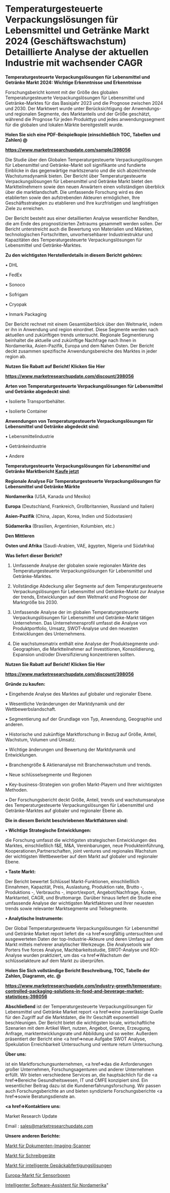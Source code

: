 # Temperaturgesteuerte Verpackungslösungen für Lebensmittel und Getränke Markt 2024 (Geschäftswachstum) Detaillierte Analyse der aktuellen Industrie mit wachsender CAGR

<strong>Temperaturgesteuerte Verpackungslösungen für Lebensmittel und Getränke Markt 2024: Wichtige Erkenntnisse und Erkenntnisse</strong>

Forschungsbericht kommt mit der Größe des globalen Temperaturgesteuerte Verpackungslösungen für Lebensmittel und Getränke-Marktes für das Basisjahr 2023 und die Prognose zwischen 2024 und 2030. Der Marktwert wurde unter Berücksichtigung der Anwendungs-und regionalen Segmente, des Marktanteils und der Größe geschätzt, während die Prognose für jeden Produkttyp und jedes anwendungssegment für die globalen und lokalen Märkte bereitgestellt wurde.



<strong>Holen Sie sich eine PDF-Beispielkopie (einschließlich TOC, Tabellen und Zahlen) @
</strong>

<strong><a href=https://www.marketresearchupdate.com/sample/398056>

<strong>https://www.marketresearchupdate.com/sample/398056</u></font></a></strong></strong>

Die Studie über den Globalen Temperaturgesteuerte Verpackungslösungen für Lebensmittel und Getränke-Markt soll signifikante und fundierte Einblicke in das gegenwärtige marktszenario und die sich abzeichnende Wachstumsdynamik bieten. Der Bericht über Temperaturgesteuerte Verpackungslösungen für Lebensmittel und Getränke Markt bietet den Marktteilnehmern sowie den neuen Anwärtern einen vollständigen überblick über die marktlandschaft. Die umfassende Forschung wird es den etablierten sowie den aufstrebenden Akteuren ermöglichen, Ihre Geschäftsstrategien zu etablieren und Ihre kurzfristigen und langfristigen Ziele zu erreichen.

Der Bericht besteht aus einer detaillierten Analyse wesentlicher Renditen, die am Ende des prognostizierten Zeitraums gesammelt werden sollen. Der Bericht unterstreicht auch die Bewertung von Materialien und Märkten, technologischen Fortschritten, unvorhersehbarer Industriestruktur und Kapazitäten des Temperaturgesteuerte Verpackungslösungen für Lebensmittel und Getränke-Marktes.



<strong>Zu den wichtigsten Herstellerdetails in diesem Bericht gehören:</strong>

• DHL

• FedEx

• Sonoco

• Sofrigam

• Cryopak

• Inmark Packaging

Der Bericht rechnet mit einem Gesamtüberblick über den Weltmarkt, indem er ihn in Anwendung und region einordnet. Diese Segmente werden nach aktuellen und zukünftigen trends untersucht. Regionale Segmentierung beinhaltet die aktuelle und zukünftige Nachfrage nach Ihnen in Nordamerika, Asien-Pazifik, Europa und dem Nahen Osten. Der Bericht deckt zusammen spezifische Anwendungsbereiche des Marktes in jeder region ab.



<strong>Nutzen Sie Rabatt auf Bericht! Klicken Sie Hier
</strong>

<strong><a href=https://www.marketresearchupdate.com/discount/398056>https://www.marketresearchupdate.com/discount/398056</b></u></font></strong></a>



<strong>Arten von Temperaturgesteuerte Verpackungslösungen für Lebensmittel und Getränke abgedeckt sind:</strong>

• Isolierte Transportbehälter.

• Isolierte Container



<strong>Anwendungen von Temperaturgesteuerte Verpackungslösungen für Lebensmittel und Getränke abgedeckt sind:</strong>

• Lebensmittelindustrie

• Getränkeindustrie

• Andere



<strong>Temperaturgesteuerte Verpackungslösungen für Lebensmittel und Getränke Marktbericht <a href=https://www.marketresearchupdate.com/buynow/398056>Kaufe jetzt</a></strong>



<strong>Regionale Analyse Für Temperaturgesteuerte Verpackungslösungen für Lebensmittel und Getränke Märkte</strong>



<strong>Nordamerika</strong> (USA, Kanada und Mexiko)



<strong>Europa</strong> (Deutschland, Frankreich, Großbritannien, Russland und Italien)



<strong>Asien-Pazifik</strong> (China, Japan, Korea, Indien und Südostasien)



<strong>Südamerika</strong> (Brasilien, Argentinien, Kolumbien, etc.)



<strong>Den Mittleren</strong> 

<strong>Osten und Afrika</strong> (Saudi-Arabien, VAE, ägypten, Nigeria und Südafrika)



<strong>Was liefert dieser Bericht?</strong>

1. Umfassende Analyse der globalen sowie regionalen Märkte des Temperaturgesteuerte Verpackungslösungen für Lebensmittel und Getränke-Marktes.

2. Vollständige Abdeckung aller Segmente auf dem Temperaturgesteuerte Verpackungslösungen für Lebensmittel und Getränke-Markt zur Analyse der trends, Entwicklungen auf dem Weltmarkt und Prognose der Marktgröße bis 2030.

3. Umfassende Analyse der im globalen Temperaturgesteuerte Verpackungslösungen für Lebensmittel und Getränke-Markt tätigen Unternehmen. Das Unternehmensprofil umfasst die Analyse von Produktportfolio, Umsatz, SWOT-Analyse und den neuesten Entwicklungen des Unternehmens.

4. Die wachstumsmatrix enthält eine Analyse der Produktsegmente und-Geographien, die Marktteilnehmer auf Investitionen, Konsolidierung, Expansion und/oder Diversifizierung konzentrieren sollten.



<strong>Nutzen Sie Rabatt auf Bericht! Klicken Sie Hier
</strong>

<strong><a href=https://www.marketresearchupdate.com/discount/398056>https://www.marketresearchupdate.com/discount/398056</b></u></font></strong></a>



<strong>Gründe zu kaufen:</strong>

• Eingehende Analyse des Marktes auf globaler und regionaler Ebene.

• Wesentliche Veränderungen der Marktdynamik und der Wettbewerbslandschaft.

• Segmentierung auf der Grundlage von Typ, Anwendung, Geographie und anderen.

• Historische und zukünftige Marktforschung in Bezug auf Größe, Anteil, Wachstum, Volumen und Umsatz.

• Wichtige änderungen und Bewertung der Marktdynamik und Entwicklungen.

• Branchengröße &amp; Aktienanalyse mit Branchenwachstum und trends.

• Neue schlüsselsegmente und Regionen

• Key-business-Strategien von großen Markt-Playern und Ihrer wichtigsten Methoden.

• Der Forschungsbericht deckt Größe, Anteil, trends und wachstumsanalyse des Temperaturgesteuerte Verpackungslösungen für Lebensmittel und Getränke-Marktes auf globaler und regionaler Ebene ab.



<strong>Die in diesem Bericht beschriebenen Marktfaktoren sind:</strong>



<strong>• Wichtige Strategische Entwicklungen:</strong>

die Forschung umfasst die wichtigsten strategischen Entwicklungen des Marktes, einschließlich f&amp;E, M&amp;A, Vereinbarungen, neue Produkteinführung, Kooperationen,Partnerschaften, joint ventures und regionales Wachstum der wichtigsten Wettbewerber auf dem Markt auf globaler und regionaler Ebene.



<strong>• Taste Markt:</strong>

Der Bericht bewertet Schlüssel Markt-Funktionen, einschließlich Einnahmen, Kapazität, Preis, Auslastung, Produktion rate, Brutto -, Produktions -, Verbrauchs -, import/export, Angebot/Nachfrage, Kosten, Marktanteil, CAGR, und Bruttomarge. Darüber hinaus liefert die Studie eine umfassende Analyse der wichtigsten Marktfaktoren und Ihrer neuesten trends sowie relevanter Marktsegmente und Teilsegmente.



<strong>• Analytische Instrumente:</strong>

Der Global Temperaturgesteuerte Verpackungslösungen für Lebensmittel und Getränke Market report liefert die <a href=>sorgf</a>ältig untersuchten und ausgewerteten Daten der top-Industrie-Akteure und deren Umfang auf dem Markt mittels mehrerer analytischer Werkzeuge. Die Analysetools wie Porters five forces Analyse, Machbarkeitsstudie, SWOT-Analyse und ROI-Analyse wurden praktiziert, um das <a href=>Wachstum</a> der schlüsselakteure auf dem Markt zu überprüfen.



<strong>Holen Sie Sich vollständige Bericht Beschreibung, TOC, Tabelle der Zahlen, Diagramm, etc. @ </strong>

<strong><a href=https://www.marketresearchupdate.com/industry-growth/temperature-controlled-packaging-solutions-in-food-and-beverage-market-statistices-398056>https://www.marketresearchupdate.com/industry-growth/temperature-controlled-packaging-solutions-in-food-and-beverage-market-statistices-398056</a></font></strong>



<strong>Abschließend</strong> ist der Temperaturgesteuerte Verpackungslösungen für Lebensmittel und Getränke Market report <a href=>eine</a> zuverlässige Quelle für den Zugriff auf die Marktdaten, die Ihr Geschäft exponentiell beschleunigen. Der Bericht bietet die wichtigsten locale, wirtschaftliche Szenarien mit dem Artikel Wert, nutzen, Angebot, Grenze, Erzeugung, Anfrage, marktentwicklungsrate und Abbildung und so weiter. Außerdem präsentiert der Bericht eine <a href=>neue</a> Aufgabe SWOT Analyse, Spekulation Erreichbarkeit Untersuchung und venture return Untersuchung.



<strong>Über uns:</strong>

 ist ein Marktforschungsunternehmen, <a href=>das</a> die Anforderungen großer Unternehmen, Forschungsagenturen und anderer Unternehmen erfüllt. Wir bieten verschiedene Services an, die hauptsächlich für die <a href=>Bereiche</a> Gesundheitswesen, IT und CMFE konzipiert sind. Ein wesentlicher Beitrag dazu ist die Kundenerfahrungsforschung. Wir passen auch Forschungsberichte an und bieten syndizierte Forschungsberichte <a href=>sowie</a> Beratungsdienste an.



<strong><a href=>Kontaktiere uns:</a></strong>

Market Research Update

Email : sales@marketresearchupdate.com



<strong>Unsere anderen Berichte:</strong>

<a href=https://www.linkedin.com/pulse/document-imaging-scanner-market-strategic-insights-snapshot>Markt für Dokumenten-Imaging-Scanner</a>

<a href=https://www.linkedin.com/pulse/writing-instruments-market-size-emerging>Markt für Schreibgeräte</a>

<a href=https://www.linkedin.com/pulse/smart-baggage-handling-solutions-market-2023>Markt für intelligente Gepäckabfertigungslösungen</a>

<a href=https://www.linkedin.com/pulse/europe-sensor-boxes-market-size-share-trend>Europa-Markt für Sensorboxen</a>

<a href=https://www.linkedin.com/pulse/north-america-intelligent-software-assistant>Intelligenter Software-Assistent für Nordamerika</a>"
